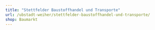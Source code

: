 ```yaml
---
title: "Stettfelder Baustoffhandel und Transporte"
url: /ubstadt-weiher/stettfelder-baustoffhandel-und-transporte/
shop: Baumarkt
---
```

